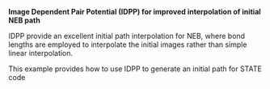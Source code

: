 
**Image Dependent Pair Potential (IDPP) for improved interpolation of initial NEB path**

IDPP provide an excellent initial path interpolation for NEB,
where bond lengths are employed to interpolate the initial images rather than simple linear interpolation.

This example provides how to use IDPP to generate an initial path for STATE code
